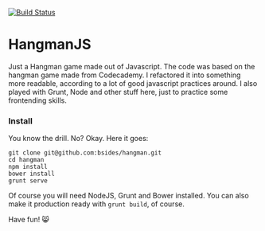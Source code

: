 [![Build Status](https://travis-ci.org/bsides/hangman.svg?branch=master)](https://travis-ci.org/bsides/hangman)

HangmanJS
=========

Just a Hangman game made out of Javascript. The code was based on the hangman game made from Codecademy. I refactored it into something more readable, according to a lot of good javascript practices around. I also played with Grunt, Node and other stuff here, just to practice some frontending skills.

### Install
You know the drill. No? Okay. Here it goes:
```
git clone git@github.com:bsides/hangman.git
cd hangman
npm install
bower install
grunt serve
```
Of course you will need NodeJS, Grunt and Bower installed.
You can also make it production ready with ```grunt build```, of course.

Have fun! :smile_cat:
